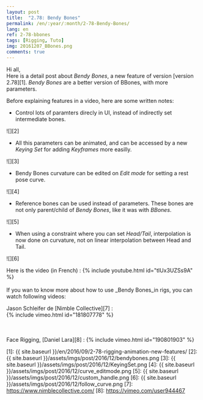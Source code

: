 ```yaml
---
layout: post
title:  "2.78: Bendy Bones"
permalink: /en/:year/:month/2-78-Bendy-Bones/
lang: en
ref: 2-78-bbones
tags: [Rigging, Tuto]
img: 20161207_BBones.png
comments: true
---
```


Hi all,  
Here is a detail post about _Bendy Bones_, a new feature of version [version 2.78][1]. _Bendy Bones_ are a better version of BBones, with more parameters.

Before explaining features in a video, here are some written notes:  

* Control lots of paramters direcly in UI, instead of indirectly set intermediate bones.

![][2]

* All this parameters can be animated, and can be accessed by a new _Keying Set_ for adding _Keyframes_ more easilly.

![][3]

* Bendy Bones curvature can be edited on _Edit mode_ for setting a rest pose curve.

![][4]

* Reference bones can be used instead of parameters. These bones are not only parent/child of _Bendy Bones_, like it was with _BBones_.

![][5]

* When using a constraint where you can set _Head/Tail_, interpolation is now done on curvature, not on linear interpolation between Head and Tail.

![][6]

Here is the video (in French) :
{% include youtube.html id="tIUx3UZSs9A" %}
<br/>
<br/>
If you wan to know more about how to use _Bendy Bones_in rigs, you can watch following videos:  

Jason Schleifer de [Nimble Collective][7] :  
{% include vimeo.html id="181807778" %}

<br/>
<br/>
Face Rigging,  [Daniel Lara][8] :  
{% include vimeo.html id="190801903" %}

[1]: {{ site.baseurl }}/en/2016/09/2-78-rigging-animation-new-features/
[2]: {{ site.baseurl }}/assets/imgs/post/2016/12/bendybones.png
[3]: {{ site.baseurl }}/assets/imgs/post/2016/12/KeyingSet.png
[4]: {{ site.baseurl }}/assets/imgs/post/2016/12/curve_editmode.png
[5]: {{ site.baseurl }}/assets/imgs/post/2016/12/custom_handle.png
[6]: {{ site.baseurl }}/assets/imgs/post/2016/12/follow_curve.png
[7]: https://www.nimblecollective.com/
[8]: https://vimeo.com/user944467
